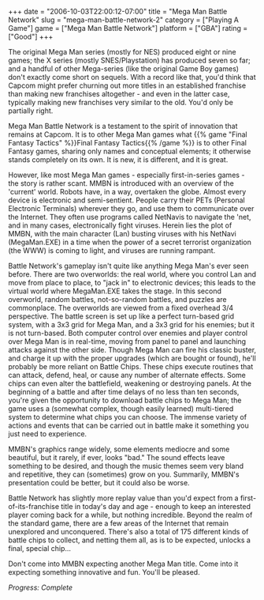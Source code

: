 +++
date = "2006-10-03T22:00:12-07:00"
title = "Mega Man Battle Network"
slug = "mega-man-battle-network-2"
category = ["Playing A Game"]
game = ["Mega Man Battle Network"]
platform = ["GBA"]
rating = ["Good"]
+++

The original Mega Man series (mostly for NES) produced eight or nine games; the X series (mostly SNES/Playstation) has produced seven so far; and a handful of other Mega-series (like the original Game Boy games) don't exactly come short on sequels. With a record like that, you'd think that Capcom might prefer churning out more titles in an established franchise than making new franchises altogether - and even in the latter case, typically making new franchises very similar to the old. You'd only be partially right.

Mega Man Battle Network is a testament to the spirit of innovation that remains at Capcom. It is to other Mega Man games what {{% game "Final Fantasy Tactics" %}}Final Fantasy Tactics{{% /game %}} is to other Final Fantasy games, sharing only names and conceptual elements; it otherwise stands completely on its own. It is new, it is different, and it is great.

However, like most Mega Man games - especially first-in-series games - the story is rather scant. MMBN is introduced with an overview of the 'current' world. Robots have, in a way, overtaken the globe. Almost every device is electronic and semi-sentient. People carry their PETs (Personal Electronic Terminals) wherever they go, and use them to communicate over the Internet. They often use programs called NetNavis to navigate the 'net, and in many cases, electronically fight viruses. Herein lies the plot of MMBN, with the main character (Lan) busting viruses with his NetNavi (MegaMan.EXE) in a time when the power of a secret terrorist organization (the WWW) is coming to light, and viruses are running rampant.

Battle Network's gameplay isn't quite like anything Mega Man's ever seen before. There are two overworlds: the real world, where you control Lan and move from place to place, to "jack in" to electronic devices; this leads to the virtual world where MegaMan.EXE takes the stage. In this second overworld, random battles, not-so-random battles, and puzzles are commonplace. The overworlds are viewed from a fixed overhead 3/4 perspective. The battle screen is set up like a perfect turn-based grid system, with a 3x3 grid for Mega Man, and a 3x3 grid for his enemies; but it is not turn-based. Both computer control over enemies and player control over Mega Man is in real-time, moving from panel to panel and launching attacks against the other side. Though Mega Man can fire his classic buster, and charge it up with the proper upgrades (which are bought or found), he'll probably be more reliant on Battle Chips. These chips execute routines that can attack, defend, heal, or cause any number of alternate effects. Some chips can even alter the battlefield, weakening or destroying panels. At the beginning of a battle and after time delays of no less than ten seconds, you're given the opportunity to download battle chips to Mega Man; the game uses a (somewhat complex, though easily learned) multi-tiered system to determine what chips you can choose. The immense variety of actions and events that can be carried out in battle make it something you just need to experience.

MMBN's graphics range widely, some elements mediocre and some beautiful, but it rarely, if ever, looks "bad." The sound effects leave something to be desired, and though the music themes seem very bland and repetitive, they can (sometimes) grow on you. Summarily, MMBN's presentation could be better, but it could also be worse.

Battle Network has slightly more replay value than you'd expect from a first-of-its-franchise title in today's day and age - enough to keep an interested player coming back for a while, but nothing incredible. Beyond the realm of the standard game, there are a few areas of the Internet that remain unexplored and unconquered. There's also a total of 175 different kinds of battle chips to collect, and netting them all, as is to be expected, unlocks a final, special chip...

Don't come into MMBN expecting another Mega Man title. Come into it expecting something innovative and fun. You'll be pleased.

<i>Progress: Complete</i>